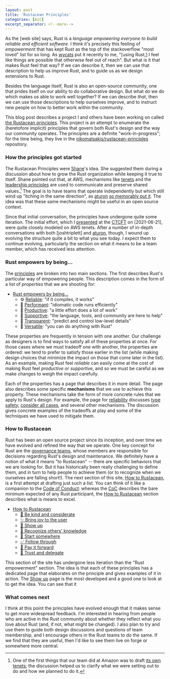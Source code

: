 ```yaml
---
layout: post
title: 'Rustacean Principles'
categories: [AiC]
excerpt_separator: <!--more-->
---
```


As the [web site] says, Rust is a *language empowering everyone to build reliable and efficient software*. I think it's precisely this feeling of *empowerment* that has kept Rust as the top of the stackoverflow "most loved" list for so long. As [wycats] put it recently to me, "[using Rust,] I feel like things are possible that otherwise feel out of reach". But what is it that makes Rust feel that way? If we can describe it, then we can use that description to help us improve Rust, and to guide us as we design extensions to Rust.

Besides the language itself, Rust is also an open-source community, one that prides itself on our ability to do collaborative design. But what do we do which makes us able to work well together? If we can describe *that*, then we can use those descriptions to help ourselves improve, and to instruct new people on how to better work within the community.

This blog post describes a project I and others have been working on called [the Rustacean principles][RP]. This project is an attempt to enumerate the (heretofore implicit) principles that govern both Rust's design and the way our community operates. The principles are a definite "work-in-progress"; for the time being, they live in the [nikomatsakis/rustacean-principles][repo] repository.

[repo]: https://github.com/nikomatsakis/rustacean-principles

<!-- more -->

### How the principles got started

The Rustacean Principles were [Shane]'s idea. She suggested them during a discussion about how to grow the Rust organization while keeping it true to itself. Shane pointed out that, at AWS, mechanisms like [tenets] and the [leadership principles] are used to communicate and preserve shared values.[^team] The goal is to have teams that operate independently but which still wind up "itching in the same direction", as [aturon] [so memorably put it]. The idea was that these same mechanisms might be useful in an open source context.

[^team]: One of the first things that our team did at Amazon was to draft [its own tenets]; the discussion helped us to clarify what we were setting out to do and how we planned to do it.

Since that initial conversation, the principles have undergone quite some iteration. The initial effort, which I [presented](https://youtu.be/ksSuXNmGZNA?t=2001) at the [CTCFT] on [2021-06-21], were quite closely modeled on AWS tenets. After a number of in-depth conversations with both [joshtriplett] and [aturon], though, I wound up evolving the structure quite a bit to what you see today. I expect them to continue evolving, particularly the section on what it means to be a team member, which has received less attention.

### Rust empowers by being...

The [principles][RP] are broken into two main sections. The first describes Rust's particular way of empowering people. This description comes in the form of a list of *properties* that we are shooting for:

* [Rust empowers by being...]
    * ⚙️ [Reliable]: "if it compiles, it works"
    * 🐎 [Performant]: "idiomatic code runs efficiently"
    * 🧩 [Productive]: "a little effort does a lot of work"
    * 🥰 [Supportive]: "the language, tools, and community are here to help"
    * 🔧 [Transparent]: "predict and control low-level details"
    * 🤸 [Versatile]: "you can do anything with Rust"

These properties are frequently in tension with one another. Our challenge as designers is to find ways to satisfy all of these properties at once. For those cases where we must tradeoff one with another, the properties are ordered: we tend to prefer to satisfy those earlier in the list (while making design choices that minimize the impact on those that come later in the list). As an example, making Rust feel *reliable* can easily come at the cost of making Rust feel *productive* or *supportive*, and so we must be careful as we make changes to weigh the impact carefully.

Each of the properties has a page that describes it in more detail. The page also describes some specific **mechanisms** that we use to achieve this property. These mechanisms take the form of more concrete rules that we apply to Rust's design. For example, the page for [reliability][reliable] discusses [type safety], [consider all cases], and several other mechanisms. The discussion gives concrete examples of the tradeoffs at play and some of the techniques we have used to mitigate them.

### How to Rustacean

Rust has been an open source project since its inception, and over time we have evolved and refined the way that we operate. One key concept for Rust are the [governance teams](https://www.rust-lang.org/governance), whose members are responsible for decisions regarding Rust's design and maintenance. We definitely have a notion of what it means "to Rustacean" -- there are specific behaviors that we are looking for. But it has historically been really challenging to define them, and in turn to help people to achieve them (or to recognize when we ourselves are falling short!). The next section of this site, [How to Rustacean], is a first attempt at drafting just such a list. You can think of it like a companion to the [Code of Conduct][CoC]: whereas the [CoC] describes the bare minimum expected of any Rust participant, the [How to Rustacean] section describes what is means to excel.

* [How to Rustacean]
    * [💖 Be kind and considerate]
    * [✨ Bring joy to the user]
    * [👋 Show up]
    * [🔭 Recognize others' knowledge]
    * [🔁 Start somewhere]
    * [✅ Follow through]
    * [🤝 Pay it forward]
    * [🎁 Trust and delegate]

This section of the site has undergone less iteration than the "Rust empowerment" section. The idea is that each of these principles has a dedicated page that elaborates on the principle and gives examples of it in action. The [Show up][👋 Show up] page is the most developed and a good one to look at to get the idea. You can see that it 

[^goldilocks]: Hat tip to Marc Brooker, who suggested the "Goldilocks" structure.

### What comes next

I think at this point the principles have evolved enough that it makes sense to get more widespread feedback. I'm interested in hearing from people who are active in the Rust community about whether they reflect what you love about Rust (and, if not, what might be changed). I also plan to try and use them to guide both design discussions and questions of team membership, and I encourage others in the Rust teams to do the same. If we find that they are useful, then I'd like to see them live on forge or somewhere more central.

[aturon]: https://github.com/aturon/

[wycats]: https://github.com/wycats/

[so memorably put it]: https://youtu.be/J9OFQm8Qf1I?t=1312 

[CTCFT]: https://rust-ctcft.github.io/ctcft/

[DP]: https://youtu.be/ksSuXNmGZNA?t=2001

[its own tenets]: https://aws.amazon.com/blogs/opensource/how-our-aws-rust-team-will-contribute-to-rusts-future-successes/

[Shane]: https://foundation.rust-lang.org/posts/2021-04-15-introducing-shane-miller/

[pnkfelix]: http://pnkfx.org/pnkfelix/

[RP]: https://rustacean-principles.netlify.app/

[tenets]: https://aws.amazon.com/blogs/enterprise-strategy/tenets-provide-essential-guidance-on-your-cloud-journey/

[leadership principles]: https://www.amazon.jobs/en/principles

[repo]: https://github.com/nikomatsakis/rustacean-principles

[Rust empowers by being...]: https://rustacean-principles.netlify.app/how_rust_empowers.html
[Reliable]: https://rustacean-principles.netlify.app/how_rust_empowers/reliable.html
[Performant]: https://rustacean-principles.netlify.app/how_rust_empowers/performant.html
[Productive]: https://rustacean-principles.netlify.app/how_rust_empowers/productive.html
[Supportive]: https://rustacean-principles.netlify.app/how_rust_empowers/supportive.html
[Transparent]: https://rustacean-principles.netlify.app/how_rust_empowers/transparent.html
[Versatile]: https://rustacean-principles.netlify.app/how_rust_empowers/versatile.html

[type safety]: https://rustacean-principles.netlify.app/how_rust_empowers/reliable.html#type-safety-but-with-an-unsafe-escape-hatch

[consider all cases]: https://rustacean-principles.netlify.app/how_rust_empowers/reliable.html#consider-all-cases

[CoC]: https://www.rust-lang.org/policies/code-of-conduct

[how to rustacean]: https://rustacean-principles.netlify.app/how_to_rustacean.html

[💖 Be kind and considerate]: https://rustacean-principles.netlify.app/how_to_rustacean/be_kind.html
[✨ Bring joy to the user]: https://rustacean-principles.netlify.app/how_to_rustacean/bring_joy.html
[👋 Show up]: https://rustacean-principles.netlify.app/how_to_rustacean/show_up.html
[🔭 Recognize others' knowledge]: https://rustacean-principles.netlify.app/how_to_rustacean/recognize_others.html
[🔁 Start somewhere]: https://rustacean-principles.netlify.app/how_to_rustacean/start_somewhere.html
[✅ Follow through]: https://rustacean-principles.netlify.app/how_to_rustacean/follow_through.html
[🤝 Pay it forward]: https://rustacean-principles.netlify.app/how_to_rustacean/pay_it_forward.html
[🎁 Trust and delegate]: https://rustacean-principles.netlify.app/how_to_rustacean/trust_and_delegate.html